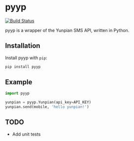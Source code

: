 pyyp
====

[![Build Status](https://travis-ci.org/pragkent/pyyp.png?branch=master)](https://travis-ci.org/pragkent/pyyp)

pyyp is a wrapper of the Yunpian SMS API, written in Python.

Installation
------------

Install pyyp with `pip`:
```bash
pip install pyyp
```

Example
-------
```python
import pyyp

yunpian = pyyp.Yunpian(api_key=API_KEY)
yunpian.send(mobile, 'hello yunpian!')

```

TODO
----
- Add unit tests
